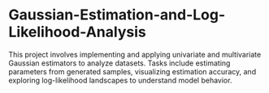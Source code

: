 # Gaussian-Estimation-and-Log-Likelihood-Analysis
This project involves implementing and applying univariate and multivariate Gaussian estimators to analyze datasets. Tasks include estimating parameters from generated samples, visualizing estimation accuracy, and exploring log-likelihood landscapes to understand model behavior.
